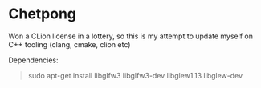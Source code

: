 Chetpong
========
Won a CLion license in a lottery, so this is my attempt to update myself on C++ tooling (clang, cmake, clion etc)

Dependencies:
> sudo apt-get install libglfw3 libglfw3-dev libglew1.13 libglew-dev
